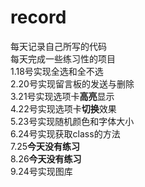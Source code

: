 # record
每天记录自己所写的代码<br/>
每天完成一些练习性的项目<br/>
1.18号实现全选和全不选<br/>
2.20号实现留言板的发送与删除<br/>
3.21号实现选项卡<b>高亮</b>显示<br/>
4.22号实现选项卡<b>切换</b>效果<br/>
5.23号实现随机颜色和字体大小<br/>
6.24号实现获取class的方法<br/>
7.25<b>今天没有练习</b><br/>
8.26<b>今天没有练习</b><br/>
9.24号实现图库
